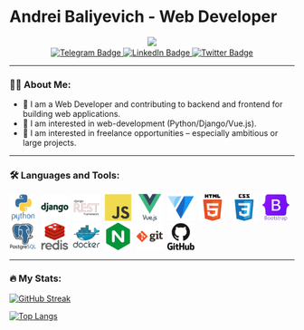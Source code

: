 # Andrei Baliyevich - Web Developer

<div id="header" align="center">
  <img src="https://i.giphy.com/media/jdPMeyv9rn0hZHh8n9/giphy.webp" width="100"/>
  <div id="badges">
    <a href="https://t.me/andreibaliyevich">
      <img src="https://img.shields.io/badge/Telegram-blue?style=for-the-badge&logo=telegram&logoColor=white" alt="Telegram Badge"/>
    </a>
    <a href="https://www.linkedin.com/in/andreibaliyevich/">
      <img src="https://img.shields.io/badge/LinkedIn-blue?style=for-the-badge&logo=linkedin&logoColor=white" alt="LinkedIn Badge"/>
    </a>
    <a href="https://twitter.com/ABaliyevich">
      <img src="https://img.shields.io/badge/Twitter-blue?style=for-the-badge&logo=twitter&logoColor=white" alt="Twitter Badge"/>
    </a>
  </div>
</div>

---
### :man_technologist: About Me:

- :telescope: I am a Web Developer and contributing to backend and frontend for building web applications.
- :eyes: I am interested in web-development (Python/Django/Vue.js).
- :seedling: I am interested in freelance opportunities – especially ambitious or large projects.

---
### :hammer_and_wrench: Languages and Tools:
<div>
  <img src="https://github.com/devicons/devicon/blob/master/icons/python/python-original-wordmark.svg" title="Python" alt="Python" width="48" height="48" />&nbsp;
  <img src="https://github.com/devicons/devicon/blob/master/icons/django/django-plain-wordmark.svg" title="Django" alt="Django" width="48" height="48" />&nbsp;
  <img src="https://github.com/devicons/devicon/blob/master/icons/djangorest/djangorest-original-wordmark.svg" title="Django REST" alt="Django REST" width="48" height="48" />&nbsp;
  <img src="https://github.com/devicons/devicon/blob/master/icons/javascript/javascript-original.svg" title="JavaScript" alt="JavaScript" width="48" height="48" />&nbsp;
  <img src="https://github.com/devicons/devicon/blob/master/icons/vuejs/vuejs-original-wordmark.svg" title="Vue.js" alt="Vue.js" width="48" height="48" />&nbsp;
  <img src="https://github.com/devicons/devicon/blob/master/icons/vuetify/vuetify-original.svg" title="Vuetify" alt="Vuetify" width="48" height="48" />&nbsp;
  <img src="https://github.com/devicons/devicon/blob/master/icons/html5/html5-original-wordmark.svg" title="HTML5" alt="HTML5" width="48" height="48" />&nbsp;
  <img src="https://github.com/devicons/devicon/blob/master/icons/css3/css3-original-wordmark.svg" title="CSS3" alt="CSS3" width="48" height="48" />&nbsp;
  <img src="https://github.com/devicons/devicon/blob/master/icons/bootstrap/bootstrap-original-wordmark.svg" title="Bootstrap" alt="Bootstrap" width="48" height="48" />&nbsp;
  <img src="https://github.com/devicons/devicon/blob/master/icons/postgresql/postgresql-original-wordmark.svg" title="PostgreSQL" alt="PostgreSQL" width="48" height="48" />&nbsp;
  <img src="https://github.com/devicons/devicon/blob/master/icons/redis/redis-original-wordmark.svg" title="Redis" alt="Redis" width="48" height="48" />&nbsp;
  <img src="https://github.com/devicons/devicon/blob/master/icons/docker/docker-original-wordmark.svg" title="Docker" alt="Docker" width="48" height="48" />&nbsp;
  <img src="https://github.com/devicons/devicon/blob/master/icons/nginx/nginx-original.svg" title="NGINX" alt="NGINX" width="48" height="48" />&nbsp;
  <img src="https://github.com/devicons/devicon/blob/master/icons/git/git-original-wordmark.svg" title="git" alt="git" width="48" height="48" />&nbsp;
  <img src="https://github.com/devicons/devicon/blob/master/icons/github/github-original-wordmark.svg" title="GitHub" alt="GitHub" width="48" height="48" />&nbsp;
</div>

---
### :fire: My Stats:
[![GitHub Streak](http://github-readme-streak-stats.herokuapp.com?user=andreibaliyevich)](https://git.io/streak-stats)

[![Top Langs](https://github-readme-stats-git-masterrstaa-rickstaa.vercel.app/api/top-langs/?username=andreibaliyevich&layout=compact&theme=default)](https://github.com/anuraghazra/github-readme-stats)

